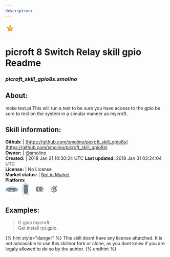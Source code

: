```yaml
---
description: 
---
```


![](../.gitbook/assets/star.png)  
# picroft 8 Switch Relay skill gpio Readme  
### _picroft_skill_gpio8s.smolino_  
## About:  
make test.pi
This will run a test to be sure you have access to the gpio be sure to test on the system in a simular manner as mycroft.

## Skill information:  
**Github:** | [https://github.com/smolino/picroft_skill_gpio8s](https://github.com/smolino/picroft_skill_gpio8s)  
**Owner:** | [@smolino](https://github.com/smolino)  
**Created:** | 2018 Jan 21 10:30:24 UTC  **Last updated:** 2018 Jan 31 03:24:04 UTC  
**License:** | No License  
**Market status:** | [Not in Market](https://market.mycroft.ai/skill/)  
**Platform:**  
 ![Mark I](../.gitbook/assets/mark-1-icon.png)  ![Mark II](../.gitbook/assets/mark-2-icon.png)  ![Picroft](../.gitbook/assets/picroft-icon.png)  ![plasmoid](../.gitbook/assets/kde.png)   
## Examples:  
> G gpio mycroft.  
> Get install rpi.gpio.  
  
{% hint style="danger" %}
This skill dosnt have any license attatched. It is not adviasable to use this skillnor fork or clone, as you dont know if you are legaly allowed to do so by the auhtor.
{% endhint %}

